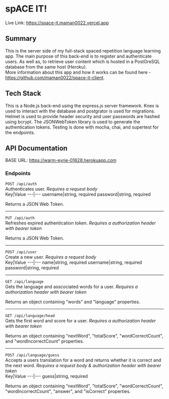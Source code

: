 # spACE IT!
Live Link: https://space-it.maman0022.vercel.app 
  
## Summary  
This is the server side of my full-stack spaced repetition language learning app. The main purpose of this back-end is to register and authenticate users. As well as, to retrieve user content which is hosted in a PostGreSQL database from the same host (Heroku).   
More information about this app and how it works can be found here - https://github.com/maman0022/space-it-client.  
  
## Tech Stack  
This is a Node.js back-end using the express.js server framework. Knex is used to interact with the database and postgrator is used for migrations. Helmet is used to provide header security and user passwords are hashed using bcrypt. The JSONWebToken library is used to generate the authentication tokens. Testing is done with mocha, chai, and supertest for the endpoints.

## API Documentation  
BASE URL: https://warm-eyrie-01628.herokuapp.com 
### Endpoints  

`POST /api/auth`  
Authenticates user. *Requires a request body*  
Key|Value
---|---
username|string, required
password|string, required  
  
Returns a JSON Web Token.
  
---  

`PUT /api/auth`  
Refreshes expired authentication token. *Requires a authorization header with bearer token*  
  
Returns a JSON Web Token.
  
---  
  
`POST /api/user`  
Create a new user. *Requires a request body*  
Key|Value
---|---
name|string, required
username|string, required
password|string, required  
  
---  
  
`GET /api/language`  
Gets the language and asscociated words for a user. *Requires a authorization header with bearer token*  

Returns an object containing "words" and "language" properties. 

---  
  
`GET /api/language/head`  
Gets the first word and score for a user. *Requires a authorization header with bearer token*  

Returns an object containing "nextWord", "totalScore", "wordCorrectCount", and "wordIncorrectCount" properties. 

---  
  
`POST /api/language/guess`  
Accepts a users translation for a word and returns whether it is correct and the next word. *Requires a request body & authorization header with bearer token*  
Key|Value
---|---
guess|string, required  
  
Returns an object containing "nextWord", "totalScore", "wordCorrectCount", "wordIncorrectCount", "answer", and "isCorrect" properties. 

